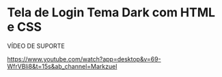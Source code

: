 # Tela de Login Tema Dark com HTML e CSS
VÍDEO DE SUPORTE

https://www.youtube.com/watch?app=desktop&v=69-WfrVBli8&t=15s&ab_channel=Markzuel
